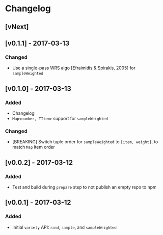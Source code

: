 # Changelog

## [vNext]

## [v0.1.1] - 2017-03-13

### Changed

- Use a single-pass WRS algo [Efraimidis & Spirakis, 2005] for `sampleWeighted`

## [v0.1.0] - 2017-03-13

### Added

- Changelog
- `Map<number, TItem>` support for `sampleWeighted`

### Changed

- [BREAKING] Switch tuple order for `sampleWeighted` to `[item, weight]`, to match `Map` item order

## [v0.0.2] - 2017-03-12

### Added

- Test and build during `prepare` step to not publish an empty repo to npm

## [v0.0.1] - 2017-03-12

### Added

- Initial `variety` API: `rand`, `sample`, and `sampleWeighted`
